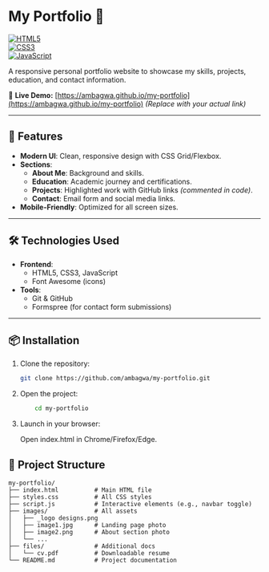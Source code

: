 # My Portfolio 🌟  

[![HTML5](https://img.shields.io/badge/HTML5-E34F26?logo=html5&logoColor=white)](https://developer.mozilla.org/en-US/docs/Web/HTML)  
[![CSS3](https://img.shields.io/badge/CSS3-1572B6?logo=css3&logoColor=white)](https://developer.mozilla.org/en-US/docs/Web/CSS)  
[![JavaScript](https://img.shields.io/badge/JavaScript-F7DF1E?logo=javascript&logoColor=black)](https://developer.mozilla.org/en-US/docs/Web/JavaScript)  

A responsive personal portfolio website to showcase my skills, projects, education, and contact information.  

🔗 **Live Demo:** [https://ambagwa.github.io/my-portfolio](https://ambagwa.github.io/my-portfolio) *(Replace with your actual link)*  

---

## 🚀 Features  
- **Modern UI**: Clean, responsive design with CSS Grid/Flexbox.  
- **Sections**:  
  - **About Me**: Background and skills.  
  - **Education**: Academic journey and certifications.  
  - **Projects**: Highlighted work with GitHub links *(commented in code)*.  
  - **Contact**: Email form and social media links.  
- **Mobile-Friendly**: Optimized for all screen sizes.  

---

## 🛠️ Technologies Used  
- **Frontend**:  
  - HTML5, CSS3, JavaScript  
  - Font Awesome (icons)  
- **Tools**:  
  - Git & GitHub  
  - Formspree (for contact form submissions)  

---

## 📦 Installation  
1. Clone the repository:  
   ```bash
   git clone https://github.com/ambagwa/my-portfolio.git
   ```
2. Open the project:

    ```bash
        cd my-portfolio
    ```

3. Launch in your browser:

    Open index.html in Chrome/Firefox/Edge.

## 📂 Project Structure  
```plaintext
my-portfolio/  
├── index.html          # Main HTML file  
├── styles.css          # All CSS styles  
├── script.js           # Interactive elements (e.g., navbar toggle)  
├── images/             # All assets  
│   ├── _logo designs.png  
│   ├── image1.jpg      # Landing page photo  
│   ├── image2.png      # About section photo  
│   └── ...  
├── files/              # Additional docs  
│   └── cv.pdf          # Downloadable resume  
└── README.md           # Project documentation  